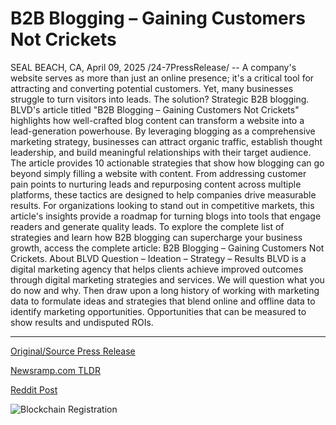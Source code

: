 # B2B Blogging – Gaining Customers Not Crickets

SEAL BEACH, CA, April 09, 2025 /24-7PressRelease/ -- A company's website serves as more than just an online presence; it's a critical tool for attracting and converting potential customers. Yet, many businesses struggle to turn visitors into leads. The solution? Strategic B2B blogging.  BLVD's article titled "B2B Blogging – Gaining Customers Not Crickets" highlights how well-crafted blog content can transform a website into a lead-generation powerhouse. By leveraging blogging as a comprehensive marketing strategy, businesses can attract organic traffic, establish thought leadership, and build meaningful relationships with their target audience.  The article provides 10 actionable strategies that show how blogging can go beyond simply filling a website with content. From addressing customer pain points to nurturing leads and repurposing content across multiple platforms, these tactics are designed to help companies drive measurable results.  For organizations looking to stand out in competitive markets, this article's insights provide a roadmap for turning blogs into tools that engage readers and generate quality leads.  To explore the complete list of strategies and learn how B2B blogging can supercharge your business growth, access the complete article: B2B Blogging – Gaining Customers Not Crickets.  About BLVD  Question – Ideation – Strategy – Results  BLVD is a digital marketing agency that helps clients achieve improved outcomes through digital marketing strategies and services.  We will question what you do now and why. Then draw upon a long history of working with marketing data to formulate ideas and strategies that blend online and offline data to identify marketing opportunities. Opportunities that can be measured to show results and undisputed ROIs. 

---

[Original/Source Press Release](https://www.24-7pressrelease.com/press-release/521550/b2b-blogging-gaining-customers-not-crickets)
                    

[Newsramp.com TLDR](https://newsramp.com/curated-news/transform-your-website-with-strategic-b2b-blogging-insights-from-blvd/d42b867c8511bf27853af02624087cc6) 

 



[Reddit Post](https://www.reddit.com/r/MarketingNewsramp/comments/1juzx0i/transform_your_website_with_strategic_b2b/) 



![Blockchain Registration](https://cdn.newsramp.app/24-7PressRelease/qrcode/254/9/bendnOF0.webp)